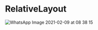 # RelativeLayout
![WhatsApp Image 2021-02-09 at 08 38 15](https://user-images.githubusercontent.com/63860092/107303885-90bd9a80-6ab2-11eb-95f8-876b593500b2.jpeg)
